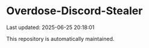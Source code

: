 # Overdose-Discord-Stealer

Last updated: 2025-06-25 20:18:01

This repository is automatically maintained.
